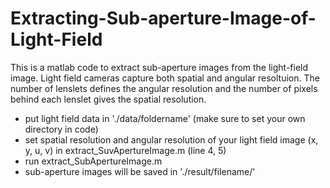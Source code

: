 # Extracting-Sub-aperture-Image-of-Light-Field

This is a matlab code to extract sub-aperture images from the light-field image. Light field cameras capture both spatial and angular resoltuion. The number of lenslets defines the angular resolution and the number of pixels behind each lenslet gives the spatial resolution.

- put light field data in './data/foldername' (make sure to set your own directory in code)
- set spatial resolution and angular resolution of your light field image (x, y, u, v) in extract_SuvApertureImage.m (line 4, 5)
- run extract_SubApertureImage.m
- sub-aperture images will be saved in './result/filename/'

